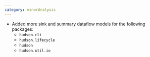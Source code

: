 ```yaml
---
category: minorAnalysis
---
```

* Added more sink and summary dataflow models for the following packages:
  * `hudson.cli`
  * `hudson.lifecycle`
  * `hudson`
  * `hudson.util.io`
